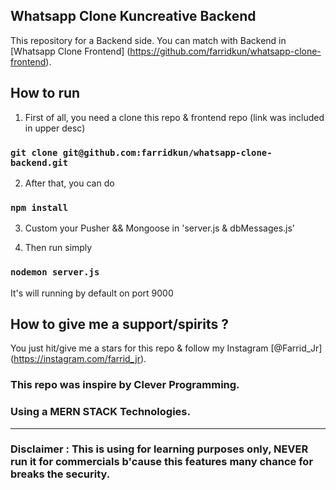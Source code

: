 ## Whatsapp Clone Kuncreative Backend

This repository for a Backend side.
You can match with Backend in [Whatsapp Clone Frontend]
(https://github.com/farridkun/whatsapp-clone-frontend).

## How to run

1. First of all, you need a clone this repo & frontend repo (link was included in upper desc)

### `git clone git@github.com:farridkun/whatsapp-clone-backend.git`

2. After that, you can do

### `npm install`

3. Custom your Pusher && Mongoose in 'server.js & dbMessages.js'

4. Then run simply

### `nodemon server.js`

It's will running by default on port 9000

## How to give me a support/spirits ?

You just hit/give me a stars for this repo & follow my Instagram [@Farrid_Jr] (https://instagram.com/farrid_jr).

### This repo was inspire by Clever Programming.
### Using a MERN STACK Technologies.
----
### Disclaimer : This is using for learning purposes only, NEVER run it for commercials b'cause this features many chance for breaks the security.